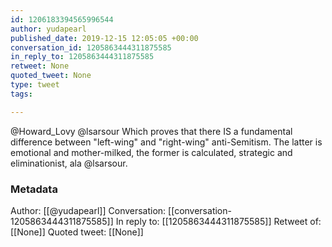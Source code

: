 ```yaml
---
id: 1206183394565996544
author: yudapearl
published_date: 2019-12-15 12:05:05 +00:00
conversation_id: 1205863444311875585
in_reply_to: 1205863444311875585
retweet: None
quoted_tweet: None
type: tweet
tags:

---
```


@Howard_Lovy @lsarsour Which proves that there IS a fundamental difference between "left-wing" and "right-wing" anti-Semitism. The latter is emotional and mother-milked, the former is calculated, strategic and eliminationist, ala @lsarsour.

### Metadata

Author: [[@yudapearl]]
Conversation: [[conversation-1205863444311875585]]
In reply to: [[1205863444311875585]]
Retweet of: [[None]]
Quoted tweet: [[None]]

